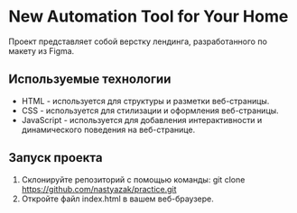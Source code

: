# New Automation Tool for Your Home
Проект представляет собой верстку лендинга, разработанного по макету из Figma. 
## Используемые технологии
- HTML - используется для структуры и разметки веб-страницы.
- CSS - используется для стилизации и оформления веб-страницы.
- JavaScript - используется для добавления интерактивности и динамического поведения на веб-странице.
## Запуск проекта
1. Склонируйте репозиторий с помощью команды:
   git clone https://github.com/nastyazak/practice.git
2. Откройте файл index.html в вашем веб-браузере.
